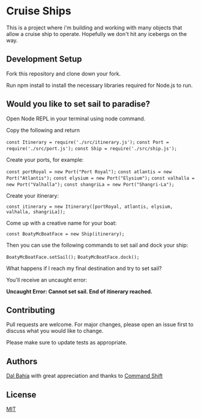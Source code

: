 # Cruise Ships

This is a project where i'm building and working with many objects that allow a cruise ship to operate. Hopefully we don't hit any icebergs on the way.

## Development Setup

Fork this repository and clone down your fork.

Run npm install to install the necessary libraries required for Node.js to run.

## Would you like to set sail to paradise?

Open Node REPL in your terminal using node command.

Copy the following and return 

```const Itinerary = require('./src/itinerary.js');```
```const Port = require('./src/port.js');```
```const Ship = require('./src/ship.js');```

Create your ports, for example:

```const portRoyal = new Port("Port Royal");```
```const atlantis = new Port("Atlantis");```
```const elysium = new Port("Elysium");```
```const valhalla = new Port("Valhalla");```
```const shangriLa = new Port("Shangri-La");```

Create your itinerary:

```const itinerary = new Itinerary([portRoyal, atlantis, elysium, valhalla, shangriLa]);```

Come up with a creative name for your boat:

```const BoatyMcBoatFace = new Ship(itinerary);```

Then you can use the following commands to set sail and dock your ship:

```BoatyMcBoatFace.setSail();```
```BoatyMcBoatFace.dock();```

What happens if I reach my final destination and try to set sail?

You'll receive an uncaught error:

**Uncaught Error: Cannot set sail. End of itinerary reached.** 

## Contributing

Pull requests are welcome. For major changes, please open an issue first to discuss what you would like to change.

Please make sure to update tests as appropriate.

## Authors

[Dal Bahia](https://github.com/dsbahia/) with great appreciation and thanks to [Command Shift](http://www.commandshift.co/)

## License

[MIT](https://choosealicense.com/licenses/mit/)